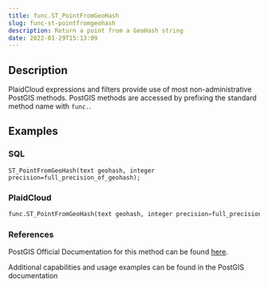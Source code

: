 ```yaml
---
title: func.ST_PointFromGeoHash
slug: func-st-pointfromgeohash
description: Return a point from a GeoHash string
date: 2022-01-29T15:13:09
---
```



## Description


PlaidCloud expressions and filters provide use of most non-administrative PostGIS methods. PostGIS methods are accessed by prefixing the standard method name with `func.`.



## Examples


### SQL



```
ST_PointFromGeoHash(text geohash, integer precision=full_precision_of_geohash);
```


### PlaidCloud



```python
func.ST_PointFromGeoHash(text geohash, integer precision=full_precision_of_geohash)
```


### References


PostGIS Official Documentation for this method can be found [here](https://postgis.net/docs/manual-3.1/ST_PointFromGeoHash.html).



Additional capabilities and usage examples can be found in the PostGIS documentation


